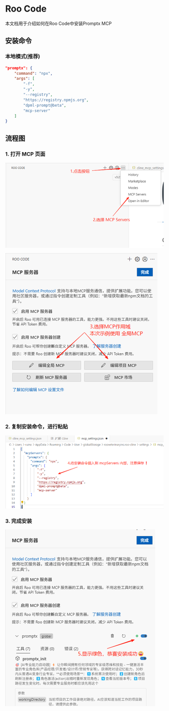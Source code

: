 # Roo Code

本文档用于介绍如何在Roo Code中安装Promptx MCP

## 安装命令

### 本地模式(推荐)

```json
"promptx": {
    "command": "npx",
    "args": [
        "-f",
        "-y",
        "--registry",
        "https://registry.npmjs.org",
        "dpml-prompt@beta",
        "mcp-server"
    ]
}
```

## 流程图

### 1. 打开 MCP 页面

![MCP页面1](./Imgs/img-1.png)

![MCP页面2](./Imgs/img-2.png)

### 2. 复制安装命令，进行粘贴

![安装命令粘贴](./Imgs/img-3.png)

### 3. 完成安装

![安装完成](./Imgs/img-4.png)

